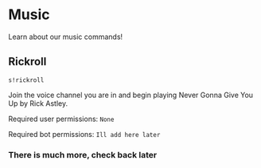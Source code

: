 # Music

Learn about our music commands!

## Rickroll

``s!rickroll``

Join the voice channel you are in and begin playing Never Gonna Give You Up by Rick Astley.

Required user permissions: ``None``

Required bot permissions: ``Ill add here later``


### There is much more, check back later
